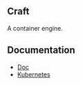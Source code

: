 ## Craft
A container engine.

## Documentation
* [Doc](/craft/doc/)
* [Kubernetes](/craft/doc/kubernetes.md)
